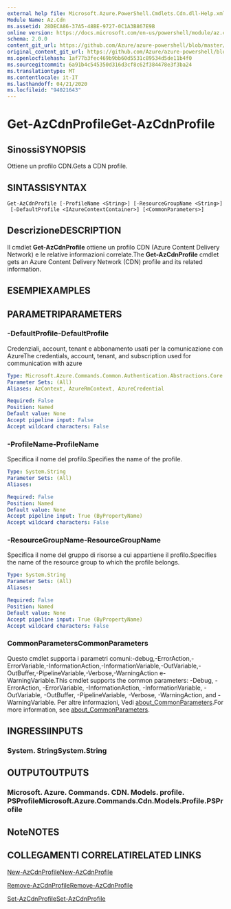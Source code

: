 ```yaml
---
external help file: Microsoft.Azure.PowerShell.Cmdlets.Cdn.dll-Help.xml
Module Name: Az.Cdn
ms.assetid: 28DECA86-37A5-48BE-9727-0C1A3B867E9B
online version: https://docs.microsoft.com/en-us/powershell/module/az.cdn/get-azcdnprofile
schema: 2.0.0
content_git_url: https://github.com/Azure/azure-powershell/blob/master/src/Cdn/Cdn/help/Get-AzCdnProfile.md
original_content_git_url: https://github.com/Azure/azure-powershell/blob/master/src/Cdn/Cdn/help/Get-AzCdnProfile.md
ms.openlocfilehash: 1af77b3fec469b9bb60d5531c89534d5de11b4f0
ms.sourcegitcommit: 6a91b4c545350d316d3cf8c62f384478e3f3ba24
ms.translationtype: MT
ms.contentlocale: it-IT
ms.lasthandoff: 04/21/2020
ms.locfileid: "94021643"
---
```

# <span data-ttu-id="d1c5d-101">Get-AzCdnProfile</span><span class="sxs-lookup"><span data-stu-id="d1c5d-101">Get-AzCdnProfile</span></span>

## <span data-ttu-id="d1c5d-102">Sinossi</span><span class="sxs-lookup"><span data-stu-id="d1c5d-102">SYNOPSIS</span></span>
<span data-ttu-id="d1c5d-103">Ottiene un profilo CDN.</span><span class="sxs-lookup"><span data-stu-id="d1c5d-103">Gets a CDN profile.</span></span>

## <span data-ttu-id="d1c5d-104">SINTASSI</span><span class="sxs-lookup"><span data-stu-id="d1c5d-104">SYNTAX</span></span>

```
Get-AzCdnProfile [-ProfileName <String>] [-ResourceGroupName <String>]
 [-DefaultProfile <IAzureContextContainer>] [<CommonParameters>]
```

## <span data-ttu-id="d1c5d-105">Descrizione</span><span class="sxs-lookup"><span data-stu-id="d1c5d-105">DESCRIPTION</span></span>
<span data-ttu-id="d1c5d-106">Il cmdlet **Get-AzCdnProfile** ottiene un profilo CDN (Azure Content Delivery Network) e le relative informazioni correlate.</span><span class="sxs-lookup"><span data-stu-id="d1c5d-106">The **Get-AzCdnProfile** cmdlet gets an Azure Content Delivery Network (CDN) profile and its related information.</span></span>

## <span data-ttu-id="d1c5d-107">ESEMPI</span><span class="sxs-lookup"><span data-stu-id="d1c5d-107">EXAMPLES</span></span>

## <span data-ttu-id="d1c5d-108">PARAMETRI</span><span class="sxs-lookup"><span data-stu-id="d1c5d-108">PARAMETERS</span></span>

### <span data-ttu-id="d1c5d-109">-DefaultProfile</span><span class="sxs-lookup"><span data-stu-id="d1c5d-109">-DefaultProfile</span></span>
<span data-ttu-id="d1c5d-110">Credenziali, account, tenant e abbonamento usati per la comunicazione con Azure</span><span class="sxs-lookup"><span data-stu-id="d1c5d-110">The credentials, account, tenant, and subscription used for communication with azure</span></span>

```yaml
Type: Microsoft.Azure.Commands.Common.Authentication.Abstractions.Core.IAzureContextContainer
Parameter Sets: (All)
Aliases: AzContext, AzureRmContext, AzureCredential

Required: False
Position: Named
Default value: None
Accept pipeline input: False
Accept wildcard characters: False
```

### <span data-ttu-id="d1c5d-111">-ProfileName</span><span class="sxs-lookup"><span data-stu-id="d1c5d-111">-ProfileName</span></span>
<span data-ttu-id="d1c5d-112">Specifica il nome del profilo.</span><span class="sxs-lookup"><span data-stu-id="d1c5d-112">Specifies the name of the profile.</span></span>

```yaml
Type: System.String
Parameter Sets: (All)
Aliases:

Required: False
Position: Named
Default value: None
Accept pipeline input: True (ByPropertyName)
Accept wildcard characters: False
```

### <span data-ttu-id="d1c5d-113">-ResourceGroupName</span><span class="sxs-lookup"><span data-stu-id="d1c5d-113">-ResourceGroupName</span></span>
<span data-ttu-id="d1c5d-114">Specifica il nome del gruppo di risorse a cui appartiene il profilo.</span><span class="sxs-lookup"><span data-stu-id="d1c5d-114">Specifies the name of the resource group to which the profile belongs.</span></span>

```yaml
Type: System.String
Parameter Sets: (All)
Aliases:

Required: False
Position: Named
Default value: None
Accept pipeline input: True (ByPropertyName)
Accept wildcard characters: False
```

### <span data-ttu-id="d1c5d-115">CommonParameters</span><span class="sxs-lookup"><span data-stu-id="d1c5d-115">CommonParameters</span></span>
<span data-ttu-id="d1c5d-116">Questo cmdlet supporta i parametri comuni:-debug,-ErrorAction,-ErrorVariable,-InformationAction,-InformationVariable,-OutVariable,-OutBuffer,-PipelineVariable,-Verbose,-WarningAction e-WarningVariable.</span><span class="sxs-lookup"><span data-stu-id="d1c5d-116">This cmdlet supports the common parameters: -Debug, -ErrorAction, -ErrorVariable, -InformationAction, -InformationVariable, -OutVariable, -OutBuffer, -PipelineVariable, -Verbose, -WarningAction, and -WarningVariable.</span></span> <span data-ttu-id="d1c5d-117">Per altre informazioni, Vedi [about_CommonParameters](http://go.microsoft.com/fwlink/?LinkID=113216).</span><span class="sxs-lookup"><span data-stu-id="d1c5d-117">For more information, see [about_CommonParameters](http://go.microsoft.com/fwlink/?LinkID=113216).</span></span>

## <span data-ttu-id="d1c5d-118">INGRESSI</span><span class="sxs-lookup"><span data-stu-id="d1c5d-118">INPUTS</span></span>

### <span data-ttu-id="d1c5d-119">System. String</span><span class="sxs-lookup"><span data-stu-id="d1c5d-119">System.String</span></span>

## <span data-ttu-id="d1c5d-120">OUTPUT</span><span class="sxs-lookup"><span data-stu-id="d1c5d-120">OUTPUTS</span></span>

### <span data-ttu-id="d1c5d-121">Microsoft. Azure. Commands. CDN. Models. profile. PSProfile</span><span class="sxs-lookup"><span data-stu-id="d1c5d-121">Microsoft.Azure.Commands.Cdn.Models.Profile.PSProfile</span></span>

## <span data-ttu-id="d1c5d-122">Note</span><span class="sxs-lookup"><span data-stu-id="d1c5d-122">NOTES</span></span>

## <span data-ttu-id="d1c5d-123">COLLEGAMENTI CORRELATI</span><span class="sxs-lookup"><span data-stu-id="d1c5d-123">RELATED LINKS</span></span>

[<span data-ttu-id="d1c5d-124">New-AzCdnProfile</span><span class="sxs-lookup"><span data-stu-id="d1c5d-124">New-AzCdnProfile</span></span>](./New-AzCdnProfile.md)

[<span data-ttu-id="d1c5d-125">Remove-AzCdnProfile</span><span class="sxs-lookup"><span data-stu-id="d1c5d-125">Remove-AzCdnProfile</span></span>](./Remove-AzCdnProfile.md)

[<span data-ttu-id="d1c5d-126">Set-AzCdnProfile</span><span class="sxs-lookup"><span data-stu-id="d1c5d-126">Set-AzCdnProfile</span></span>](./Set-AzCdnProfile.md)


